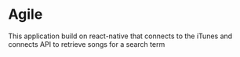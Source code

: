 # Agile
 This application build on react-native that connects to the iTunes and connects API to retrieve songs for a search term
